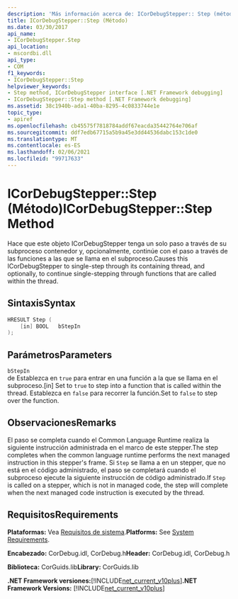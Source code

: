 ```yaml
---
description: 'Más información acerca de: ICorDebugStepper:: Step (método)'
title: ICorDebugStepper::Step (Método)
ms.date: 03/30/2017
api_name:
- ICorDebugStepper.Step
api_location:
- mscordbi.dll
api_type:
- COM
f1_keywords:
- ICorDebugStepper::Step
helpviewer_keywords:
- Step method, ICorDebugStepper interface [.NET Framework debugging]
- ICorDebugStepper::Step method [.NET Framework debugging]
ms.assetid: 38c1940b-ada1-40ba-8295-4c0833744e1e
topic_type:
- apiref
ms.openlocfilehash: cb45575f7818784addf67eacda35442764e706af
ms.sourcegitcommit: ddf7edb67715a5b9a45e3dd44536dabc153c1de0
ms.translationtype: MT
ms.contentlocale: es-ES
ms.lasthandoff: 02/06/2021
ms.locfileid: "99717633"
---
```

# <a name="icordebugstepperstep-method"></a><span data-ttu-id="10a6b-103">ICorDebugStepper::Step (Método)</span><span class="sxs-lookup"><span data-stu-id="10a6b-103">ICorDebugStepper::Step Method</span></span>

<span data-ttu-id="10a6b-104">Hace que este objeto ICorDebugStepper tenga un solo paso a través de su subproceso contenedor y, opcionalmente, continúe con el paso a través de las funciones a las que se llama en el subproceso.</span><span class="sxs-lookup"><span data-stu-id="10a6b-104">Causes this ICorDebugStepper to single-step through its containing thread, and optionally, to continue single-stepping through functions that are called within the thread.</span></span>  
  
## <a name="syntax"></a><span data-ttu-id="10a6b-105">Sintaxis</span><span class="sxs-lookup"><span data-stu-id="10a6b-105">Syntax</span></span>  
  
```cpp  
HRESULT Step (  
    [in] BOOL   bStepIn  
);  
```  
  
## <a name="parameters"></a><span data-ttu-id="10a6b-106">Parámetros</span><span class="sxs-lookup"><span data-stu-id="10a6b-106">Parameters</span></span>  

 `bStepIn`  
 <span data-ttu-id="10a6b-107">de Establezca en `true` para entrar en una función a la que se llama en el subproceso.</span><span class="sxs-lookup"><span data-stu-id="10a6b-107">[in] Set to `true` to step into a function that is called within the thread.</span></span> <span data-ttu-id="10a6b-108">Establezca en `false` para recorrer la función.</span><span class="sxs-lookup"><span data-stu-id="10a6b-108">Set to `false` to step over the function.</span></span>  
  
## <a name="remarks"></a><span data-ttu-id="10a6b-109">Observaciones</span><span class="sxs-lookup"><span data-stu-id="10a6b-109">Remarks</span></span>  

 <span data-ttu-id="10a6b-110">El paso se completa cuando el Common Language Runtime realiza la siguiente instrucción administrada en el marco de este stepper.</span><span class="sxs-lookup"><span data-stu-id="10a6b-110">The step completes when the common language runtime performs the next managed instruction in this stepper's frame.</span></span> <span data-ttu-id="10a6b-111">Si `Step` se llama a en un stepper, que no está en el código administrado, el paso se completará cuando el subproceso ejecute la siguiente instrucción de código administrado.</span><span class="sxs-lookup"><span data-stu-id="10a6b-111">If `Step` is called on a stepper, which is not in managed code, the step will complete when the next managed code instruction is executed by the thread.</span></span>  
  
## <a name="requirements"></a><span data-ttu-id="10a6b-112">Requisitos</span><span class="sxs-lookup"><span data-stu-id="10a6b-112">Requirements</span></span>  

 <span data-ttu-id="10a6b-113">**Plataformas:** Vea [Requisitos de sistema](../../get-started/system-requirements.md).</span><span class="sxs-lookup"><span data-stu-id="10a6b-113">**Platforms:** See [System Requirements](../../get-started/system-requirements.md).</span></span>  
  
 <span data-ttu-id="10a6b-114">**Encabezado:** CorDebug.idl, CorDebug.h</span><span class="sxs-lookup"><span data-stu-id="10a6b-114">**Header:** CorDebug.idl, CorDebug.h</span></span>  
  
 <span data-ttu-id="10a6b-115">**Biblioteca:** CorGuids.lib</span><span class="sxs-lookup"><span data-stu-id="10a6b-115">**Library:** CorGuids.lib</span></span>  
  
 <span data-ttu-id="10a6b-116">**.NET Framework versiones:**[!INCLUDE[net_current_v10plus](../../../../includes/net-current-v10plus-md.md)]</span><span class="sxs-lookup"><span data-stu-id="10a6b-116">**.NET Framework Versions:** [!INCLUDE[net_current_v10plus](../../../../includes/net-current-v10plus-md.md)]</span></span>
